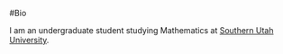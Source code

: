 #Bio

I am an undergraduate student studying Mathematics at [Southern Utah University](https://www.suu.edu/math/). 
